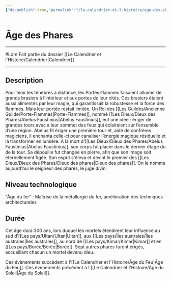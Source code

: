 ```yaml
---
{"dg-publish":true,"permalink":"/le-calendrier-et-l-histoire/age-des-phares/"}
---
```


# Âge des Phares
---
#Lore 
Fait partie du dossier [[Le Calendrier et l'Histoire/Calendrier\|Calendrier]]

-------
## Description
Pour tenir les ténèbres à distance, les Portes-flammes faisaient allumer de grands brasiers à l’intérieur et aux portes de leur cités. Ces brasiers étaient aussi alimentés par leur magie, qui garantissait la robustesse et la force des flammes. Mais leur portée restait limitée.
Un Roi des [[Les Guildes/Ancienne Guilde/Porte-Flammes\|Porte-Flammes]], nommé [[Les Dieux/Dieux des Phares/Abelus Faustinius\|Abelus Faustinius]], eut une idée : ériger de grandes tours avec à leur sommet des feux qui éclairaient sur l’ensemble d’une région. Abelus fit ériger une première tour et, aidé de confrères magiciens, il enchanta celle-ci pour canaliser l’énergie magique résiduelle et la transformer en lumière.
À la mort d’[[Les Dieux/Dieux des Phares/Abelus Faustinius\|Abelus Faustinius]], son corps fut placer dans le dernier étage du de la tour. Sa dépouille fut changée en pierre, afin que son image soit éternellement figée. Son esprit s'éleva et devint le premier des [[Les Dieux/Dieux des Phares/Dieux des phares\|Dieux des phares]]. On le nomme aujourd’hui le seigneur des phares, le juge divin.
## Niveau technologique
"Âge du fer" : Maîtrise de la métallurgie du fer, amélioration des techniques architecturales
## Durée
Cet âge dura 300 ans, lors duquel les mortels étendirent leur influence au sud d’[[Les pays/Ultan/Ultan\|Ultan]], aux [[Les pays/Îles australes/Îles australes\|Îles australes]], au nord de [[Les pays/Kimar/Kimar\|Kimar]] et en [[Les pays/Borée/Borée\|Borée]]. Sept autres phares furent érigés, accueillant chacun un mortel devenu dieu.

Ces évènements succèdent à l'[[Le Calendrier et l'Histoire/Âge du Feu\|Âge du Feu]].
Ces évènements précèdent à l'[[Le Calendrier et l'Histoire/Âge du Soleil\|Âge du Soleil]].